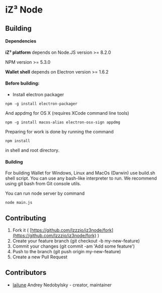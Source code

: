 # iZ³ Node



## Building


#### Dependencies

**iZ³ platform** depends on Node.JS version >= 8.2.0

NPM version >= 5.3.0

**Wallet shell** depends on Electron version >= 1.6.2

#### Before building:

- Install electron packager

```
npm -g install electron-packager
```

And appdmg for OS X (requires XCode command line tools)

```
npm -g install macos-alias electron-osx-sign appdmg
```

Preparing for work is done by running the command 
```
npm install
```

in shell and root directory.

#### Building

For building Wallet for Windows, Linux and MacOs (Darwin) use build.sh shell script.
You can use any bash-like interpreter to run. We recommend using git bash from Git console utils.

You can run node server by command

```
node main.js
```

## Contributing

1. Fork it ( [https://github.com/Izzzio/iz3node/fork](https://github.com/Izzzio/iz3node/fork) )
2. Create your feature branch (git checkout -b my-new-feature)
3. Commit your changes (git commit -am 'Add some feature')
4. Push to the branch (git push origin my-new-feature)
5. Create a new Pull Request

## Contributors

- [lailune](https://github.com/lailune) Andrey Nedobylsky - creator, maintainer
